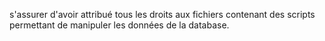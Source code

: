 s'assurer d'avoir attribué tous les droits aux fichiers contenant des scripts permettant de manipuler les données de la database.


